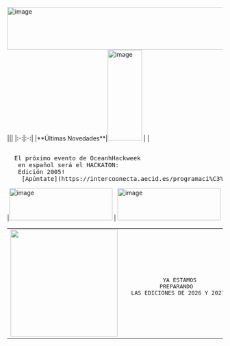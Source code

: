 <img width="1440" height="100" alt="image" src="https://github.com/user-attachments/assets/6a92064a-9f89-4e5b-8ca7-9b2b1092fdae" />
|||
|:-:|:-:|
|**Últimas Novedades**|<img width="80" height="212" alt="image" src="https://github.com/user-attachments/assets/e48bdc1d-aa10-4730-a782-24d8524dd39d" /> |    
|<pre><br/>&nbsp;&nbsp;El próximo evento de OceanhHackweek<br/>&nbsp;&nbsp; en español será el HACKATON:<br/>&nbsp;&nbsp; Edición 2005!<br/>&nbsp;&nbsp;  [Apúntate](https://intercoonecta.aecid.es/programaci%C3%B3n-de-actividades/hackaton-en-espa-ol-en-ciencia-marina-edici-n-2025) [Más info](https://github.com/Intercoonecta/Intercoonecta.github.io/blob/main/sitio/ohw2025.md)|<br/></pre> |<img width="241" height="75" alt="image" src="https://github.com/user-attachments/assets/dfe97489-4878-42ba-9daa-72aa1ddb28b2" /> |

<img width="241" height="75" alt="image" src="https://github.com/user-attachments/assets/dfe97489-4878-42ba-9daa-72aa1ddb28b2" /> 

|||
|:-:|:-:|
|<img width="250" height="250" src="https://github.com/user-attachments/assets/e390cff3-064c-4307-987f-58c01b7c93d1"/>|<pre><br/>&nbsp;&nbsp;YA ESTAMOS PREPARANDO<br/>&nbsp;&nbsp;LAS EDICIONES DE 2026 Y 2027!<br/></pre>| 






